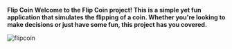 **Flip Coin**
__Welcome to the Flip Coin project! This is a simple yet fun application that simulates the flipping of a coin. Whether you're looking to make decisions or just have some fun, this project has you covered.__


![flipcoin](https://github.com/user-attachments/assets/134d7e2d-f90c-4431-b1bc-979f975f6994)
